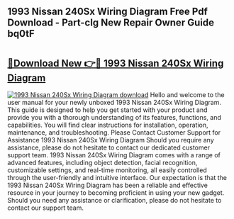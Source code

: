 ## 1993 Nissan 240Sx Wiring Diagram Free Pdf Download - Part-cIg New Repair Owner Guide bq0tF

# <h2><a href="http://dfh99c9.blite.top/?on=1993+Nissan+240Sx+Wiring+Diagram">🔗Download New 👉🔴 1993 Nissan 240Sx Wiring Diagram</a></h2>

[![1993 Nissan 240Sx Wiring Diagram download](https://i.imgur.com/lujVjoI.png)](http://dfh99c9.blite.top/?on=1993+Nissan+240Sx+Wiring+Diagram)
Hello and welcome to the user manual for your newly unboxed 1993 Nissan 240Sx Wiring Diagram. This guide is designed to help you get started with your product and provide you with a thorough understanding of its features, functions, and capabilities. You will find clear instructions for installation, operation, maintenance, and troubleshooting. Please Contact Customer Support for Assistance 1993 Nissan 240Sx Wiring Diagram Should you require any assistance, please do not hesitate to contact our dedicated customer support team. 1993 Nissan 240Sx Wiring Diagram comes with a range of advanced features, including object detection, facial recognition, customizable settings, and real-time monitoring, all easily controlled through the user-friendly and intuitive interface. Our expectation is that the 1993 Nissan 240Sx Wiring Diagram has been a reliable and effective resource in your journey to becoming proficient in using your new gadget. Should you need any assistance or clarification, please do not hesitate to contact our support team.
